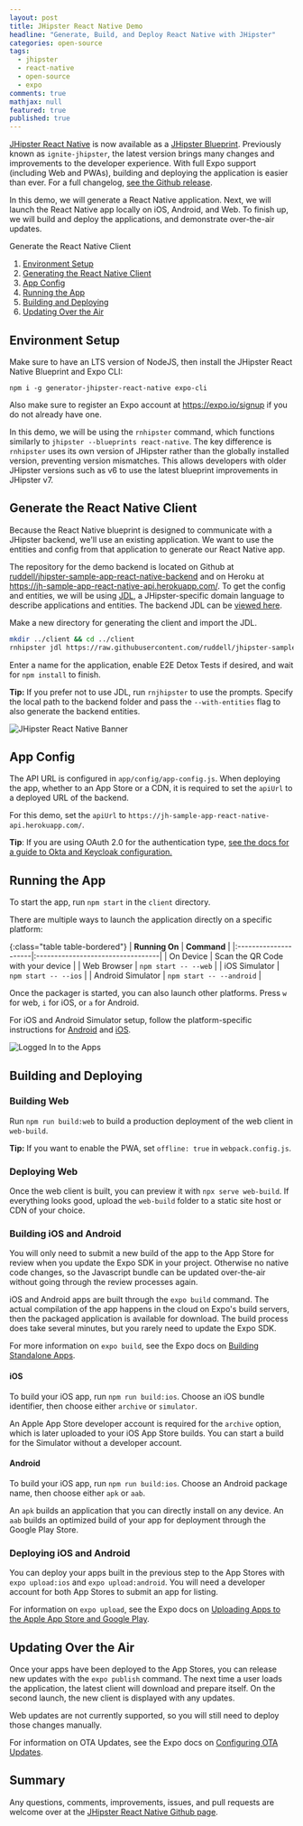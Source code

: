 ```yaml
---
layout: post
title: JHipster React Native Demo
headline: "Generate, Build, and Deploy React Native with JHipster"
categories: open-source
tags:
  - jhipster
  - react-native
  - open-source
  - expo
comments: true
mathjax: null
featured: true
published: true
---
```


[JHipster React Native](https://github.com/ruddell/generator-jhipster-react-native) is now available as a [JHipster Blueprint](https://www.jhipster.tech/modules/creating-a-blueprint/).  Previously known as `ignite-jhipster`, the latest version brings many changes and improvements to the developer experience.  With full Expo support (including Web and PWAs), building and deploying the application is easier than ever. For a full changelog, [see the Github release](https://github.com/ruddell/generator-jhipster-react-native/releases/tag/v4.0.0).

In this demo, we will generate a React Native application. Next, we will launch the React Native app locally on iOS, Android, and Web. To finish up, we will build and deploy the applications, and demonstrate over-the-air updates.



Generate the React Native Client


1. [Environment Setup](#environment-setup)
2. [Generating the React Native Client](#generating-the-react-native-client)
3. [App Config](#app-config)
4. [Running the App](#running-the-app)
5. [Building and Deploying](#building-and-deploying)
6. [Updating Over the Air](#updating-over-the-air)


## Environment Setup <a name="environment-setup"></a>

Make sure to have an LTS version of NodeJS, then install the JHipster React Native Blueprint and Expo CLI:
```
npm i -g generator-jhipster-react-native expo-cli
```

Also make sure to register an Expo account at https://expo.io/signup if you do not already have one.

In this demo, we will be using the `rnhipster` command, which functions similarly to `jhipster --blueprints react-native`. The key difference is `rnhipster` uses its own version of JHipster rather than the globally installed version, preventing version mismatches. This allows developers with older JHipster versions such as v6 to use the latest blueprint improvements in JHipster v7.

## Generate the React Native Client <a name="generating-the-react-native-client"></a>

Because the React Native blueprint is designed to communicate with a JHipster backend, we'll use an existing application.  We want to use the entities and config from that application to generate our React Native app.

The repository for the demo backend is located on Github at [ruddell/jhipster-sample-app-react-native-backend](https://github.com/ruddell/jhipster-sample-app-react-native-backend.git) and on Heroku at https://jh-sample-app-react-native-api.herokuapp.com/.  To get the config and entities, we will be using [JDL]((https://www.jhipster.tech/jdl/)), a JHipster-specific domain language to describe applications and entities.  The backend JDL can be [viewed here](https://github.com/ruddell/jhipster-sample-app-react-native-backend/blob/main/jhipster.jdl).

Make a new directory for generating the client and import the JDL.

```bash
mkdir ../client && cd ../client
rnhipster jdl https://raw.githubusercontent.com/ruddell/jhipster-sample-app-react-native-backend/main/jhipster.jdl
```
Enter a name for the application, enable E2E Detox Tests if desired, and wait for `npm install` to finish.

**Tip:** If you prefer not to use JDL, run `rnjhipster` to use the prompts.  Specify the local path to the backend folder and pass the `--with-entities` flag to also generate the backend entities.

![JHipster React Native Banner](https://dev-to-uploads.s3.amazonaws.com/i/qi624ofse2uzq3irnt3d.png)

## App Config <a name="app-config"></a>

The API URL is configured in `app/config/app-config.js`.  When deploying the app, whether to an App Store or a CDN, it is required to set the `apiUrl` to a deployed URL of the backend.

For this demo, set the `apiUrl` to `https://jh-sample-app-react-native-api.herokuapp.com/`.

**Tip**: If you are using OAuth 2.0 for the authentication type, [see the docs for a guide to Okta and Keycloak configuration.](https://github.com/ruddell/ignite-jhipster/blob/main/docs/oauth2-oidc.md)

## Running the App <a name="running-the-app"></a>

To start the app, run `npm start` in the `client` directory.

There are multiple ways to launch the application directly on a specific platform:

{:class="table table-bordered"}
| **Running On**       | **Command**                       |
|:---------------------|:----------------------------------|
| On Device            | Scan the QR Code with your device |
| Web Browser          | `npm start -- --web`              |
| iOS Simulator        | `npm start -- --ios`              |
| Android Simulator    | `npm start -- --android`          |

Once the packager is started, you can also launch other platforms.  Press `w` for web, `i` for iOS, or `a` for Android.

For iOS and Android Simulator setup, follow the platform-specific instructions for [Android](https://docs.expo.io/workflow/android-studio-emulator/) and [iOS](https://docs.expo.io/workflow/ios-simulator/).

![Logged In to the Apps](https://dev-to-uploads.s3.amazonaws.com/i/935edefrpnz8ki0h4cte.png)

## Building and Deploying <a name="building-and-deploying"></a>

### Building Web

Run `npm run build:web` to build a production deployment of the web client in `web-build`.

**Tip:** If you want to enable the PWA, set `offline: true` in `webpack.config.js`.

### Deploying Web

Once the web client is built, you can preview it with `npx serve web-build`.  If everything looks good, upload the `web-build` folder to a static site host or CDN of your choice.

### Building iOS and Android

You will only need to submit a new build of the app to the App Store for review when you update the Expo SDK in your project.  Otherwise no native code changes, so the Javascript bundle can be updated over-the-air without going through the review processes again.

iOS and Android apps are built through the `expo build` command.  The actual compilation of the app happens in the cloud on Expo's build servers, then the packaged application is available for download.  The build process does take several minutes, but you rarely need to update the Expo SDK.

For more information on `expo build`, see the Expo docs on [Building Standalone Apps](https://docs.expo.io/distribution/building-standalone-apps/).

#### iOS

To build your iOS app, run `npm run build:ios`. Choose an iOS bundle identifier, then choose either `archive` or `simulator`.

An Apple App Store developer account is required for the `archive` option, which is later uploaded to your iOS App Store builds.  You can start a build for the Simulator without a developer account.

#### Android

To build your iOS app, run `npm run build:ios`. Choose an Android package name, then choose either `apk` or `aab`.

An `apk` builds an application that you can directly install on any device.  An `aab` builds an optimized build of your app for deployment through the Google Play Store.

### Deploying iOS and Android

You can deploy your apps built in the previous step to the App Stores with `expo upload:ios` and `expo upload:android`. You will need a developer account for both App Stores to submit an app for listing.

For information on `expo upload`, see the Expo docs on [Uploading Apps to the Apple App Store and Google Play](https://docs.expo.io/distribution/uploading-apps/).

## Updating Over the Air <a name="updating-over-the-air"></a>

Once your apps have been deployed to the App Stores, you can release new updates with the `expo publish` command.  The next time a user loads the application, the latest client will download and prepare itself.  On the second launch, the new client is displayed with any updates.

Web updates are not currently supported, so you will still need to deploy those changes manually.

For information on OTA Updates, see the Expo docs on [Configuring OTA Updates](https://docs.expo.io/guides/configuring-ota-updates/).

## Summary

Any questions, comments, improvements, issues, and pull requests are welcome over at the [JHipster React Native Github page](https://github.com/ruddell/generator-jhipster-react-native/).